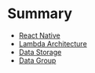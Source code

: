 # Summary

* [React Native](README.md)
* [Lambda Architecture](lambda-architecture.md)
* [Data Storage](data-modeling-and-data-storage.md)
* [Data Group](data-group.md)

